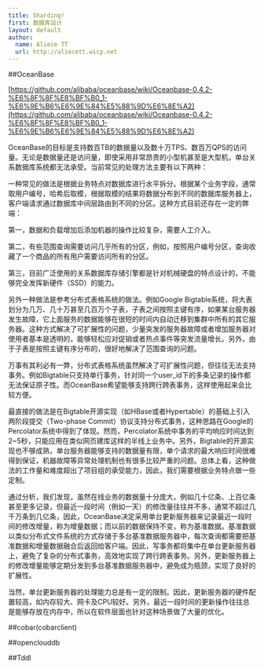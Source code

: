 ```yaml
---
title: Sharding!
first: 数据库设计
layout: default
author:
  name: Aliece TT
  url: http://aliecett.wicp.net
---
```


##OceanBase

[https://github.com/alibaba/oceanbase/wiki/Oceanbase-0.4.2-%E6%8F%8F%E8%BF%B0_1-%E6%9E%B6%E6%9E%84%E5%88%9D%E6%8E%A2](https://github.com/alibaba/oceanbase/wiki/Oceanbase-0.4.2-%E6%8F%8F%E8%BF%B0_1-%E6%9E%B6%E6%9E%84%E5%88%9D%E6%8E%A2)

OceanBase的目标是支持数百TB的数据量以及数十万TPS、数百万QPS的访问量。无论是数据量还是访问量，即使采用非常昂贵的小型机甚至是大型机，单台关系数据库系统都无法承受。当前常见的处理方法主要有以下两种：

一种常见的做法是根据业务特点对数据库进行水平拆分。根据某个业务字段，通常取用户编号，哈希后取模，根据取模的结果将数据分布到不同的数据库服务器上，客户端请求通过数据库中间层路由到不同的分区。这种方式目前还存在一定的弊端：

第一，数据和负载增加后添加机器的操作比较复杂，需要人工介入。

第二，有些范围查询需要访问几乎所有的分区，例如，按照用户编号分区，查询收藏了一个商品的所有用户需要访问所有的分区。

第三，目前广泛使用的关系数据库存储引擎都是针对机械硬盘的特点设计的，不能够完全发挥新硬件（SSD）的能力。

另外一种做法是参考分布式表格系统的做法。例如Google Bigtable系统，将大表划分为几万、几十万甚至几百万个子表，子表之间按照主键有序，如果某台服务器发生故障，它上面服务的数据能够在很短的时间内自动迁移到集群中所有的其它服务器。这种方式解决了可扩展性的问题，少量突发的服务器故障或者增加服务器对使用者基本是透明的，能够轻松应对促销或者热点事件等突发流量增长。另外，由于子表是按照主键有序分布的，很好地解决了范围查询的问题。

万事有其利必有一弊，分布式表格系统虽然解决了可扩展性问题，但往往无法支持事务。例如Bigtable只支持单行事务，针对同一个user_id下的多条记录的操作都无法保证原子性。而OceanBase希望能够支持跨行跨表事务，这样使用起来会比较方便。

最直接的做法是在Bigtable开源实现（如HBase或者Hypertable）的基础上引入两阶段提交（Two-phase Commit）协议支持分布式事务，这种思路在Google的Percolator系统中得到了体现。然而，Percolator系统中事务的平均响应时间达到2~5秒，只能应用在类似网页建库这样的半线上业务中。另外，Bigtable的开源实现也不够成熟，单台服务器能够支持的数据量有限，单个请求的最大响应时间很难得到保证，机器故障等异常处理机制也有很多比较严重的问题。总体上看，这种做法的工作量和难度超出了项目组的承受能力，因此，我们需要根据业务特点做一些定制。

通过分析，我们发现，虽然在线业务的数据量十分庞大，例如几十亿条、上百亿条甚至更多记录，但最近一段时间（例如一天）的修改量往往并不多，通常不超过几千万条到几亿条，因此，OceanBase决定采用单台更新服务器来记录最近一段时间的修改增量，称为增量数据；而以前的数据保持不变，称为基准数据。基准数据以类似分布式文件系统的方式存储于多台基准数据服务器中，每次查询都需要把基准数据和增量数据融合后返回给客户端。因此，写事务都将集中在单台更新服务器上，避免了复杂的分布式事务，高效地实现了跨行跨表事务。另外，更新服务器上的修改增量能够定期分发到多台基准数据服务器中，避免成为瓶颈，实现了良好的扩展性。

当然，单台更新服务器的处理能力总是有一定的限制。因此，更新服务器的硬件配置较高，如内存较大、网卡及CPU较好。另外，最近一段时间的更新操作往往总是能够存放在内存中，所以在软件层面也针对这种场景做了大量的优化。

##cobar(cobarclient)


##openclouddb


##Tddl